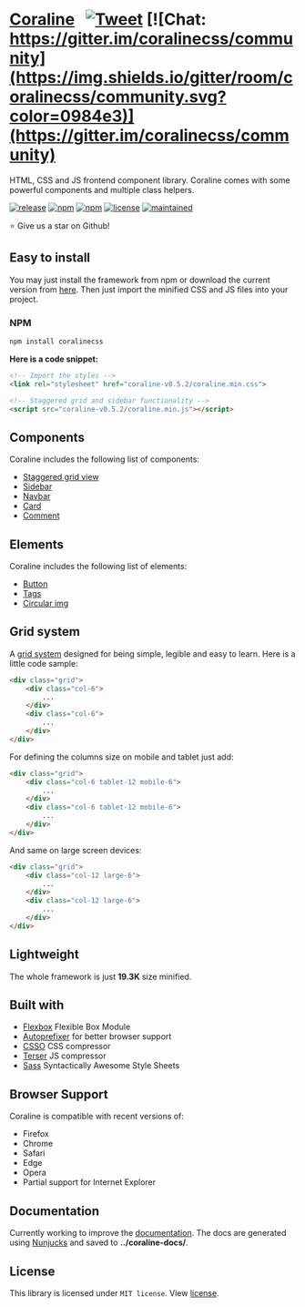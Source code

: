# [Coraline](https://coralinecss.com) &nbsp; [![Tweet](https://img.shields.io/twitter/url/http/shields.io.svg?style=social)](https://twitter.com/intent/tweet?url=https%3A%2F%2Fcoralinecss.com&via=isradeleon&text=An%20alternative%20CSS%20framework%20for%20responsive%20WEB%20design&hashtags=responsive%2Cdesign%2Cframework%2Ccss) [![Chat: https://gitter.im/coralinecss/community](https://img.shields.io/gitter/room/coralinecss/community.svg?color=0984e3)](https://gitter.im/coralinecss/community)

HTML, CSS and JS frontend component library. Coraline comes with some powerful components and multiple class helpers.

[![release](https://img.shields.io/github/release/isradeleon/coraline.svg?color=1dd1a1)](https://github.com/isradeleon/coraline/releases)
[![npm](https://img.shields.io/npm/v/coralinecss.svg?color=ff7675)](https://www.npmjs.com/package/coralinecss)
[![npm](https://img.shields.io/npm/dm/coralinecss.svg?color=6c5ce7)](https://www.npmjs.com/package/coralinecss)
[![license](https://img.shields.io/github/license/isradeleon/coraline.svg?color=0984e3)](LICENSE)
[![maintained](https://img.shields.io/maintenance/yes/2019.svg?color=1dd1a1)](https://www.npmjs.com/package/coralinecss)  

:star: Give us a star on Github!

## Easy to install

You may just install the framework from npm or download the current version from [here](https://github.com/isradeleon/coraline/releases/download/0.5.2/coralinecss.zip). Then just import the minified CSS and JS files into your project.

### NPM

```sh
npm install coralinecss
```

**Here is a code snippet:**

```html
<!-- Import the styles -->
<link rel="stylesheet" href="coraline-v0.5.2/coraline.min.css">

<!-- Staggered grid and sidebar functionality -->
<script src="coraline-v0.5.2/coraline.min.js"></script>
```

## Components

Coraline includes the following list of components:

* [Staggered grid view](https://coralinecss.com/staggered.html)
* [Sidebar](https://coralinecss.com/sidebar.html)
* [Navbar](https://coralinecss.com/navbar.html)
* [Card](https://coralinecss.com/card.html)
* [Comment](https://coralinecss.com/comment.html)

## Elements

Coraline includes the following list of elements:

* [Button](https://coralinecss.com/button.html)
* [Tags](https://coralinecss.com/tags.html)
* [Circular img](https://coralinecss.com/circular-img.html)

## Grid system

A [grid system](https://coralinecss.com/grid-system.html) designed for being simple, legible and easy to learn. Here is a little code sample:

```html
<div class="grid">
    <div class="col-6">
        ...
    </div>
    <div class="col-6">
        ...
    </div>
</div>
```

For defining the columns size on mobile and tablet just add:

```html
<div class="grid">
    <div class="col-6 tablet-12 mobile-6">
        ...
    </div>
    <div class="col-6 tablet-12 mobile-6">
        ...
    </div>
</div>
```

And same on large screen devices:

```html
<div class="grid">
    <div class="col-12 large-6">
        ...
    </div>
    <div class="col-12 large-6">
        ...
    </div>
</div>
```

## Lightweight

The whole framework is just **19.3K** size minified.

## Built with

* [Flexbox](https://developer.mozilla.org/en-US/docs/Web/CSS/CSS_Flexible_Box_Layout/Using_CSS_flexible_boxes) Flexible Box Module
* [Autoprefixer](https://github.com/postcss/autoprefixer) for better browser support
* [CSSO](https://github.com/css/csso) CSS compressor
* [Terser](https://github.com/terser-js/terser) JS compressor
* [Sass](https://sass-lang.com/) Syntactically Awesome Style Sheets

## Browser Support

Coraline is compatible with recent versions of:

* Firefox
* Chrome
* Safari
* Edge
* Opera
* Partial support for Internet Explorer

## Documentation

Currently working to improve the [documentation](https://coralinecss.com). The docs are generated using [Nunjucks](https://github.com/mozilla/nunjucks) and saved to **../coraline-docs/**.

## License

This library is licensed under `MIT license`. View [license](LICENSE).